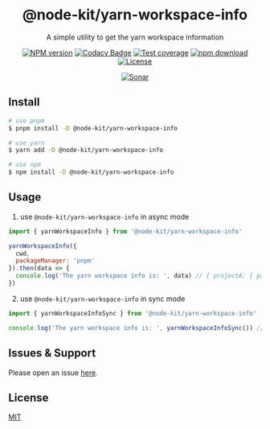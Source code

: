 <div style="text-align: center;" align="center">

# @node-kit/yarn-workspace-info

A simple utility to get the yarn workspace information

[![NPM version][npm-image]][npm-url]
[![Codacy Badge][codacy-image]][codacy-url]
[![Test coverage][codecov-image]][codecov-url]
[![npm download][download-image]][download-url]
[![License][license-image]][license-url]

[![Sonar][sonar-image]][sonar-url]

</div>

## Install

```bash
# use pnpm
$ pnpm install -D @node-kit/yarn-workspace-info

# use yarn
$ yarn add -D @node-kit/yarn-workspace-info

# use npm
$ npm install -D @node-kit/yarn-workspace-info
```

## Usage

1. use `@node-kit/yarn-workspace-info` in async mode

```js
import { yarnWorkspaceInfo } from '@node-kit/yarn-workspace-info'

yarnWorkspaceInfo({
  cwd,
  packageManager: 'pnpm'
}).then(data => {
  console.log('The yarn workspace info is: ', data) // { projectA: { path: 'packages/projectA' } }
})
```

2. use `@node-kit/yarn-workspace-info` in sync mode

```js
import { yarnWorkspaceInfoSync } from '@node-kit/yarn-workspace-info'

console.log('The yarn workspace info is: ', yarnWorkspaceInfoSync()) // { projectA: { path: 'packages/projectA' } }
```

## Issues & Support

Please open an issue [here](https://github.com/saqqdy/node-kit/issues).

## License

[MIT](LICENSE)

[npm-image]: https://img.shields.io/npm/v/@node-kit/yarn-workspace-info.svg?style=flat-square
[npm-url]: https://npmjs.org/package/@node-kit/yarn-workspace-info
[codacy-image]: https://app.codacy.com/project/badge/Grade/f70d4880e4ad4f40aa970eb9ee9d0696
[codacy-url]: https://www.codacy.com/gh/saqqdy/@node-kit/yarn-workspace-info/dashboard?utm_source=github.com&utm_medium=referral&utm_content=saqqdy/@node-kit/yarn-workspace-info&utm_campaign=Badge_Grade
[codecov-image]: https://img.shields.io/codecov/c/github/saqqdy/@node-kit/yarn-workspace-info.svg?style=flat-square
[codecov-url]: https://codecov.io/github/saqqdy/@node-kit/yarn-workspace-info?branch=master
[download-image]: https://img.shields.io/npm/dm/@node-kit/yarn-workspace-info.svg?style=flat-square
[download-url]: https://npmjs.org/package/@node-kit/yarn-workspace-info
[license-image]: https://img.shields.io/badge/License-MIT-blue.svg
[license-url]: LICENSE
[sonar-image]: https://sonarcloud.io/api/project_badges/quality_gate?project=saqqdy_node-kit
[sonar-url]: https://sonarcloud.io/dashboard?id=saqqdy_node-kit

